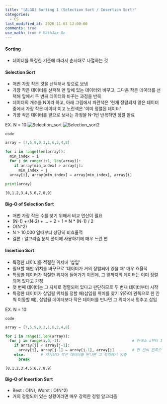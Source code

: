 ```yaml
---
title: "[ALGO] Sorting 1 (Selection Sort / Insertion Sort)"
categories: 
  - CS
last_modified_at: 2020-11-03 12:00:00
comments: true
use_math: true # MathJax On
---
```


#### Sorting
- 데이터를 특정한 기준에 따라서 순서대로 나열하는 것

#### Selection Sort
- 매번 가장 작은 것을 선택해서 앞으로 보냄
- 가장 작은 데이터를 선택해 맨 앞에 있는 데이터와 바꾸고, 그다음 작은 데이터를 선택해 앞에서 두 번째 데이터와 바꾸는 과정을 반복
- 데이터의 개수를 N이라 하고, 아래 그림에서 파란색은 '현재 정렬되지 않은 데이터 중에서 가장 작은 데이터'이고 노란색은 '이미 정렬된 데이터'
- 가장 작은 데이터를 앞으로 보내는 과정을 N-1번 반복하면 정렬 완료

EX. N = 10
![Selection_sort](https://user-images.githubusercontent.com/62474292/102009119-a5aed380-3d78-11eb-9b8c-75ad45c01b69.png)
![Selection_sort2](https://user-images.githubusercontent.com/62474292/102009123-a7789700-3d78-11eb-86dd-10203c1d84be.png)

`code`
```py # selection sort source code
array = [7,5,9,0,3,1,6,2,4,8]

for i in range(len(array)):
  min_index = i
  for j in range(i+1, len(array)):
    if array[min_index] > array[j]:
      min_index = j
  array[i], array[min_index] = array[min_index], array[i]
  
print(array)
```
```
[0,1,2,3,4,5,6,7,8,9]
```

#### Big-O of Selection Sort
- 매번 가장 작은 수를 찾기 위해서 비교 연산이 필요
- (N-1) + (N-2) + ... + 2 + 1 = N * (N-1) / 2
- O(N^2)
- N > 10,000 일때부터 상당히 비효율적
- 결론 : 알고리즘 문제 풀이에 사용하기에 매우 느린 편

#### Insertion Sort
- 특정한 데이터를 적절한 위치에 '삽입'
- 필요할 때만 위치를 바꾸므로 '데이터가 거의 정렬되어 있을 때' 매우 효율적
- 특정한 데이터가 적절한 위치에 들어가기 이전에, 그 앞까지의 데이터는 이미 정렬되어 있다고 가정
- 첫 번째 데이터는 그 자체로 정렬되어 있다고 판단하므로 두 번재 데이터부터 시작
- 특정한 데이터가 삽입될 위치를 정할 때(삽입될 위치를 찾기 위하여 왼쪽으로 한 칸씩 이동할 때), 삽입될 데이터보다 작은 데이터를 만나면 그 위치에서 멈추고 삽입

EX. N = 10


`code`
```py
array = [7,5,9,0,3,1,6,2,4,8]

for i in range(1,len(array)):
  for j in range(i,0,-1):                                # 인덱스 i부터 1까지 감소하며 반복
    if array[j] < array[j-1]:
      array[j], array[j-1] = array[j-1], array[j]        # 한 칸씩 왼쪽으로 이동
    else:       # 자기보다 작은 데이터를 만나면 그 위치에서 멈춤
      break
```
```
[0,1,2,3,4,5,6,7,8,9]
```

#### Big-O of Insertion Sort
- Best : O(N), Worst : O(N^2)
- 거의 정렬되어 있는 상황이라면 매우 강력한 정렬 알고리즘
